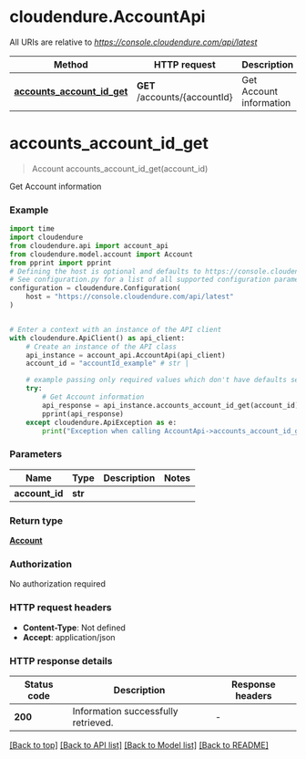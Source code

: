 # cloudendure.AccountApi

All URIs are relative to *https://console.cloudendure.com/api/latest*

Method | HTTP request | Description
------------- | ------------- | -------------
[**accounts_account_id_get**](AccountApi.md#accounts_account_id_get) | **GET** /accounts/{accountId} | Get Account information


# **accounts_account_id_get**
> Account accounts_account_id_get(account_id)

Get Account information

### Example

```python
import time
import cloudendure
from cloudendure.api import account_api
from cloudendure.model.account import Account
from pprint import pprint
# Defining the host is optional and defaults to https://console.cloudendure.com/api/latest
# See configuration.py for a list of all supported configuration parameters.
configuration = cloudendure.Configuration(
    host = "https://console.cloudendure.com/api/latest"
)


# Enter a context with an instance of the API client
with cloudendure.ApiClient() as api_client:
    # Create an instance of the API class
    api_instance = account_api.AccountApi(api_client)
    account_id = "accountId_example" # str | 

    # example passing only required values which don't have defaults set
    try:
        # Get Account information
        api_response = api_instance.accounts_account_id_get(account_id)
        pprint(api_response)
    except cloudendure.ApiException as e:
        print("Exception when calling AccountApi->accounts_account_id_get: %s\n" % e)
```

### Parameters

Name | Type | Description  | Notes
------------- | ------------- | ------------- | -------------
 **account_id** | **str**|  |

### Return type

[**Account**](Account.md)

### Authorization

No authorization required

### HTTP request headers

 - **Content-Type**: Not defined
 - **Accept**: application/json

### HTTP response details
| Status code | Description | Response headers |
|-------------|-------------|------------------|
**200** | Information successfully retrieved. |  -  |

[[Back to top]](#) [[Back to API list]](../README.md#documentation-for-api-endpoints) [[Back to Model list]](../README.md#documentation-for-models) [[Back to README]](../README.md)

